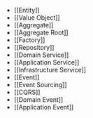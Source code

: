 - [[Entity]]
- [[Value Object]]
- [[Aggregate]]
- [[Aggregate Root]]
- [[Factory]]
- [[Repository]]
- [[Domain Service]]
- [[Application Service]]
- [[Infrastructure Service]]
- [[Event]]
- [[Event Sourcing]]
- [[CQRS]]
- [[Domain Event]]
- [[Application Event]]
